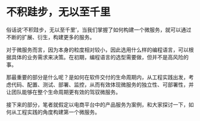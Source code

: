# 不积跬步，无以至千里

俗话说‘不积跬步，无以至千里’，当我们掌握了如何构建一个微服务，就可以通过不断的扩展、衍生，构建更多的服务。

对于微服务而言，因为本身的粒度相对较小，因此选用什么样的编程语言，可以根据具体的业务需求来决策。在初期，编程语言的选型需要做，但并不是高风险的事。

那最重要的部分是什么呢？是如何在软件交付的生命周期内，从工程实践出发，考虑代码、配置、测试、部署、监控，从而有效体现微服务的独立性、可部署性，并让团队能够在整个生命周期更有效的驾驭微服务。

接下来的部分，笔者就假定以电商平台中的产品服务为案例，和大家探讨一下，如何从工程实践的角度构建第一个微服务。